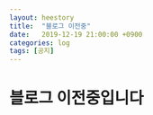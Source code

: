 ```yaml
---
layout: heestory
title:  "블로그 이전중"
date:   2019-12-19 21:00:00 +0900
categories: log
tags: [공지]
---
```


# 블로그 이전중입니다